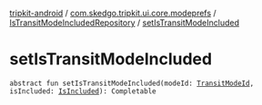 [tripkit-android](../../index.md) / [com.skedgo.tripkit.ui.core.modeprefs](../index.md) / [IsTransitModeIncludedRepository](index.md) / [setIsTransitModeIncluded](./set-is-transit-mode-included.md)

# setIsTransitModeIncluded

`abstract fun setIsTransitModeIncluded(modeId: `[`TransitModeId`](../-transit-mode-id.md)`, isIncluded: `[`IsIncluded`](../-is-included.md)`): Completable`